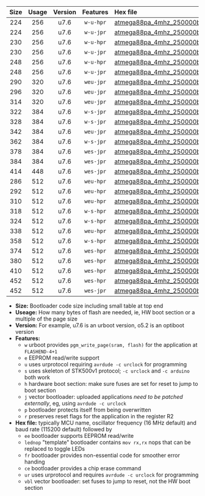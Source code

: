 |Size|Usage|Version|Features|Hex file|
|:-:|:-:|:-:|:-:|:--|
|224|256|u7.6|`w-u-hpr`|[atmega88pa_4mhz_250000bps_ur.hex](https://raw.githubusercontent.com/stefanrueger/urboot/main//atmega88pa_4mhz_250000bps_ur.hex)|
|224|256|u7.6|`w-u-jpr`|[atmega88pa_4mhz_250000bps_ur_vbl.hex](https://raw.githubusercontent.com/stefanrueger/urboot/main//atmega88pa_4mhz_250000bps_ur_vbl.hex)|
|230|256|u7.6|`w-u-hpr`|[atmega88pa_4mhz_250000bps_lednop_ur.hex](https://raw.githubusercontent.com/stefanrueger/urboot/main//atmega88pa_4mhz_250000bps_lednop_ur.hex)|
|230|256|u7.6|`w-u-jpr`|[atmega88pa_4mhz_250000bps_lednop_ur_vbl.hex](https://raw.githubusercontent.com/stefanrueger/urboot/main//atmega88pa_4mhz_250000bps_lednop_ur_vbl.hex)|
|248|256|u7.6|`w-u-hpr`|[atmega88pa_4mhz_250000bps_lednop_fr_ur.hex](https://raw.githubusercontent.com/stefanrueger/urboot/main//atmega88pa_4mhz_250000bps_lednop_fr_ur.hex)|
|248|256|u7.6|`w-u-jpr`|[atmega88pa_4mhz_250000bps_lednop_fr_ur_vbl.hex](https://raw.githubusercontent.com/stefanrueger/urboot/main//atmega88pa_4mhz_250000bps_lednop_fr_ur_vbl.hex)|
|290|320|u7.6|`weu-jpr`|[atmega88pa_4mhz_250000bps_ee_ur_vbl.hex](https://raw.githubusercontent.com/stefanrueger/urboot/main//atmega88pa_4mhz_250000bps_ee_ur_vbl.hex)|
|296|320|u7.6|`weu-jpr`|[atmega88pa_4mhz_250000bps_ee_lednop_ur_vbl.hex](https://raw.githubusercontent.com/stefanrueger/urboot/main//atmega88pa_4mhz_250000bps_ee_lednop_ur_vbl.hex)|
|314|320|u7.6|`weu-jpr`|[atmega88pa_4mhz_250000bps_ee_lednop_fr_ur_vbl.hex](https://raw.githubusercontent.com/stefanrueger/urboot/main//atmega88pa_4mhz_250000bps_ee_lednop_fr_ur_vbl.hex)|
|322|384|u7.6|`w-s-jpr`|[atmega88pa_4mhz_250000bps_vbl.hex](https://raw.githubusercontent.com/stefanrueger/urboot/main//atmega88pa_4mhz_250000bps_vbl.hex)|
|328|384|u7.6|`w-s-jpr`|[atmega88pa_4mhz_250000bps_lednop_vbl.hex](https://raw.githubusercontent.com/stefanrueger/urboot/main//atmega88pa_4mhz_250000bps_lednop_vbl.hex)|
|342|384|u7.6|`weu-jpr`|[atmega88pa_4mhz_250000bps_ee_lednop_fr_ce_ur_vbl.hex](https://raw.githubusercontent.com/stefanrueger/urboot/main//atmega88pa_4mhz_250000bps_ee_lednop_fr_ce_ur_vbl.hex)|
|362|384|u7.6|`w-s-jpr`|[atmega88pa_4mhz_250000bps_lednop_fr_vbl.hex](https://raw.githubusercontent.com/stefanrueger/urboot/main//atmega88pa_4mhz_250000bps_lednop_fr_vbl.hex)|
|378|384|u7.6|`wes-jpr`|[atmega88pa_4mhz_250000bps_ee_vbl.hex](https://raw.githubusercontent.com/stefanrueger/urboot/main//atmega88pa_4mhz_250000bps_ee_vbl.hex)|
|384|384|u7.6|`wes-jpr`|[atmega88pa_4mhz_250000bps_ee_lednop_vbl.hex](https://raw.githubusercontent.com/stefanrueger/urboot/main//atmega88pa_4mhz_250000bps_ee_lednop_vbl.hex)|
|414|448|u7.6|`wes-jpr`|[atmega88pa_4mhz_250000bps_ee_lednop_fr_vbl.hex](https://raw.githubusercontent.com/stefanrueger/urboot/main//atmega88pa_4mhz_250000bps_ee_lednop_fr_vbl.hex)|
|286|512|u7.6|`weu-hpr`|[atmega88pa_4mhz_250000bps_ee_ur.hex](https://raw.githubusercontent.com/stefanrueger/urboot/main//atmega88pa_4mhz_250000bps_ee_ur.hex)|
|292|512|u7.6|`weu-hpr`|[atmega88pa_4mhz_250000bps_ee_lednop_ur.hex](https://raw.githubusercontent.com/stefanrueger/urboot/main//atmega88pa_4mhz_250000bps_ee_lednop_ur.hex)|
|310|512|u7.6|`weu-hpr`|[atmega88pa_4mhz_250000bps_ee_lednop_fr_ur.hex](https://raw.githubusercontent.com/stefanrueger/urboot/main//atmega88pa_4mhz_250000bps_ee_lednop_fr_ur.hex)|
|318|512|u7.6|`w-s-hpr`|[atmega88pa_4mhz_250000bps.hex](https://raw.githubusercontent.com/stefanrueger/urboot/main//atmega88pa_4mhz_250000bps.hex)|
|324|512|u7.6|`w-s-hpr`|[atmega88pa_4mhz_250000bps_lednop.hex](https://raw.githubusercontent.com/stefanrueger/urboot/main//atmega88pa_4mhz_250000bps_lednop.hex)|
|338|512|u7.6|`weu-hpr`|[atmega88pa_4mhz_250000bps_ee_lednop_fr_ce_ur.hex](https://raw.githubusercontent.com/stefanrueger/urboot/main//atmega88pa_4mhz_250000bps_ee_lednop_fr_ce_ur.hex)|
|358|512|u7.6|`w-s-hpr`|[atmega88pa_4mhz_250000bps_lednop_fr.hex](https://raw.githubusercontent.com/stefanrueger/urboot/main//atmega88pa_4mhz_250000bps_lednop_fr.hex)|
|374|512|u7.6|`wes-hpr`|[atmega88pa_4mhz_250000bps_ee.hex](https://raw.githubusercontent.com/stefanrueger/urboot/main//atmega88pa_4mhz_250000bps_ee.hex)|
|380|512|u7.6|`wes-hpr`|[atmega88pa_4mhz_250000bps_ee_lednop.hex](https://raw.githubusercontent.com/stefanrueger/urboot/main//atmega88pa_4mhz_250000bps_ee_lednop.hex)|
|410|512|u7.6|`wes-hpr`|[atmega88pa_4mhz_250000bps_ee_lednop_fr.hex](https://raw.githubusercontent.com/stefanrueger/urboot/main//atmega88pa_4mhz_250000bps_ee_lednop_fr.hex)|
|452|512|u7.6|`wes-hpr`|[atmega88pa_4mhz_250000bps_ee_lednop_fr_ce.hex](https://raw.githubusercontent.com/stefanrueger/urboot/main//atmega88pa_4mhz_250000bps_ee_lednop_fr_ce.hex)|
|452|512|u7.6|`wes-jpr`|[atmega88pa_4mhz_250000bps_ee_lednop_fr_ce_vbl.hex](https://raw.githubusercontent.com/stefanrueger/urboot/main//atmega88pa_4mhz_250000bps_ee_lednop_fr_ce_vbl.hex)|

- **Size:** Bootloader code size including small table at top end
- **Useage:** How many bytes of flash are needed, ie, HW boot section or a multiple of the page size
- **Version:** For example, u7.6 is an urboot version, o5.2 is an optiboot version
- **Features:**
  + `w` urboot provides `pgm_write_page(sram, flash)` for the application at `FLASHEND-4+1`
  + `e` EEPROM read/write support
  + `u` uses urprotocol requiring `avrdude -c urclock` for programming
  + `s` uses skeleton of STK500v1 protocol; `-c urclock` and `-c arduino` both work
  + `h` hardware boot section: make sure fuses are set for reset to jump to boot section
  + `j` vector bootloader: uploaded applications *need to be patched externally*, eg, using `avrdude -c urclock`
  + `p` bootloader protects itself from being overwritten
  + `r` preserves reset flags for the application in the register R2
- **Hex file:** typically MCU name, oscillator frequency (16 MHz default) and baud rate (115200 default) followed by
  + `ee` bootloader supports EEPROM read/write
  + `lednop` "template" bootloader contains `mov rx,rx` nops that can be replaced to toggle LEDs
  + `fr` bootloader provides non-essential code for smoother error handing
  + `ce` bootloader provides a chip erase command
  + `ur` uses urprotocol and requires `avrdude -c urclock` for programming
  + `vbl` vector bootloader: set fuses to jump to reset, not the HW boot section
